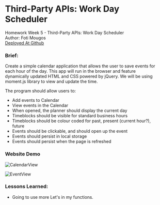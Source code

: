 # Third-Party APIs: Work Day Scheduler
Homework Week 5 - Third-Party APIs: Work Day Scheduler<br>
Author: Foti Mougos<br>
[Deployed At Github](https://foteye.github.io/Wk5-API-DayPlanner-FotiMougos/ "Deployed at Github")

### Brief:
Create a simple calendar application that allows the user to save events for each hour of the day. This app will run in the browser and feature dynamically updated HTML and CSS powered by jQuery. We will be using moment.js library to view and update the time.

The program should allow users to:
* Add events to Calendar
* View events in the Calendar
* When opened, the planner should display the current day
* Timeblocks should be visible for standard business hours
* Timeblocks should be colour coded for past, present (current hour?), future
* Events should be clickable, and should open up the event
* Events should persist in local storage
* Events should persist when the page is refreshed

### Website Demo
![CalendarView](assets/images/ "Calendar View")

![EventView](assets/images/ "Event View")

### Lessons Learned:

  * Going to use more Let's in my functions.